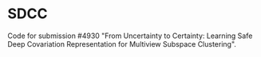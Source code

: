 # SDCC

Code for submission #4930 "From Uncertainty to Certainty: Learning Safe Deep Covariation Representation for Multiview Subspace Clustering".
